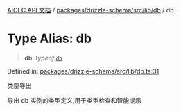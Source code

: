 [AIOFC API 文档](../../../../../../index.md) / [packages/drizzle-schema/src/lib/db](../index.md) / db

# Type Alias: db

> **db**: *typeof* [`db`](../variables/db.md)

Defined in: [packages/drizzle-schema/src/lib/db.ts:31](https://github.com/aiofc-nx/aiofc-nx-20250117/blob/67a7c164367a9389d2ffea309275a0822750a8a2/packages/drizzle-schema/src/lib/db.ts#L31)

类型导出

导出 db 实例的类型定义,用于类型检查和智能提示

